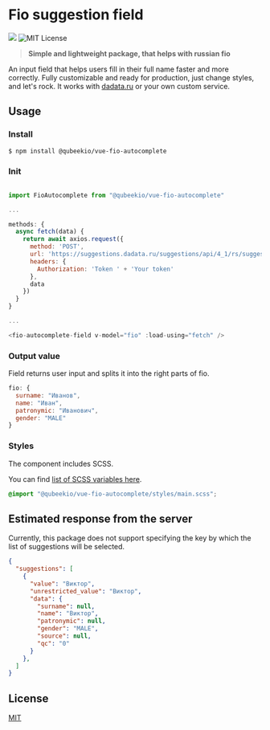 # Fio suggestion field 
![](https://github.styleci.io/repos/371502967/shield?branch=master)
![MIT License](https://img.shields.io/github/license/qubeekio/vue-fio-autocomplete.svg?style=flat-square)

> **Simple and lightweight package, that helps with russian fio**

An input field that helps users fill in their full name faster and more correctly. 
Fully customizable and ready for production, just change styles, and let's rock. 
It works with [dadata.ru](https://dadata.ru) or your own custom service.

## Usage

### Install

```bash
$ npm install @qubeekio/vue-fio-autocomplete
```

### Init

```js

import FioAutocomplete from "@qubeekio/vue-fio-autocomplete"

...

methods: {
  async fetch(data) {
    return await axios.request({
      method: 'POST',
      url: 'https://suggestions.dadata.ru/suggestions/api/4_1/rs/suggest/fio',
      headers: {
        Authorization: 'Token ' + 'Your token'
      },
      data
    })
  }
}

...

<fio-autocomplete-field v-model="fio" :load-using="fetch" />

```

### Output value
Field returns user input and splits it into the right parts of fio.

```js
fio: {
  surname: "Иванов",
  name: "Иван",
  patronymic: "Иванович",
  gender: "MALE"
}
```

### Styles

The component includes SCSS. 

You can find [list of SCSS variables here](https://github.com/qubeekio/vue-fio-autocomplete/blob/master/src/styles/main.scss).

```scss
@import "@qubeekio/vue-fio-autocomplete/styles/main.scss";
```

## Estimated response from the server

Currently, this package does not support specifying the key by which the list of suggestions will be selected.

```json
{
  "suggestions": [
    {
      "value": "Виктор",
      "unrestricted_value": "Виктор",
      "data": {
        "surname": null,
        "name": "Виктор",
        "patronymic": null,
        "gender": "MALE",
        "source": null,
        "qc": "0"
      }
    },
  ]
}
```


## License

[MIT](https://github.com/qubeekio/vue-fio-autocomplete/blob/master/LICENSE)
